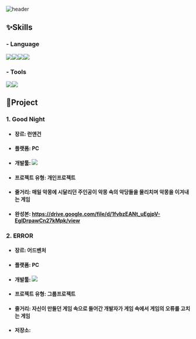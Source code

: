 ![header](https://capsule-render.vercel.app/api?type=wave&color=FAF4C0&height=200&section=header&text=Hi👋&fontSize=50)

## ✨Skills
### - Language
<img src="https://img.shields.io/badge/Python-3776AB?style=flat-square&logo=Python&logoColor=white"/><img src="https://img.shields.io/badge/Jupyter-F37626?style=flat-square&logo=Jupyter&logoColor=white"/><img src="https://img.shields.io/badge/C++-00599C?style=flat-square&logo=C%2B%2B&logoColor=white"/><img src="https://img.shields.io/badge/C-A8B9CC?style=flat-square&logo=C&logoColor=white"/>

### - Tools
<img src="https://img.shields.io/badge/Unity-FFFFFF?style=flat-square&logo=Unity&logoColor=black"/><img src="https://img.shields.io/badge/GitHub-181717?style=flat-square&logo=GitHub&logoColor=white"/>

## 🔭Project
### 1. Good Night
- #### 장르: 런앤건
- #### 플랫폼: PC
- #### 개발툴: <img src="https://img.shields.io/badge/Unity-FFFFFF?style=flat-square&logo=Unity&logoColor=black"/>
- #### 프로젝트 유형: 개인프로젝트
- #### 줄거리: 매일 악몽에 시달리던 주인공이 악몽 속의 악당들을 물리치며 악몽을 이겨내는 게임
- #### 완성본: https://drive.google.com/file/d/1fvbzEANt_uEgjpV-EgIDrpawCn27kMpk/view

### 2. ERROR
- #### 장르: 어드벤처
- #### 플랫폼: PC
- #### 개발툴: <img src="https://img.shields.io/badge/C++-00599C?style=flat-square&logo=C%2B%2B&logoColor=white"/>
- #### 프로젝트 유형: 그룹프로젝트
- #### 줄거리: 자신이 만들던 게임 속으로 들어간 개발자가 게임 속에서 게임의 오류를 고치는 게임
- #### 저장소: 

<!--
**yoonjiii218/yoonjiii218** is a ✨ _special_ ✨ repository because its `README.md` (this file) appears on your GitHub profile.

Here are some ideas to get you started:

- 🔭 I’m currently working on ...
- 🌱 I’m currently learning ...
- 👯 I’m looking to collaborate on ...
- 🤔 I’m looking for help with ...
- 💬 Ask me about ...
- 📫 How to reach me: ...
- 😄 Pronouns: ...
- ⚡ Fun fact: ...
-->
